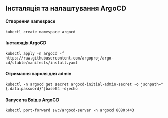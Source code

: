## Інсталяція та налаштування ArgoCD

#### Створення namespace
`kubectl create namespace argocd`
#### Інсталяція ArgoCD
`kubectl apply -n argocd -f https://raw.githubusercontent.com/argoproj/argo-cd/stable/manifests/install.yaml`
#### Отримання пароля для admin
`kubectl -n argocd get secret argocd-initial-admin-secret -o jsonpath="{.data.password}"|base64 -d;echo`
#### Запуск та Вхід в ArgoCD
`kubectl port-forward svc/argocd-server -n argocd 8080:443`
